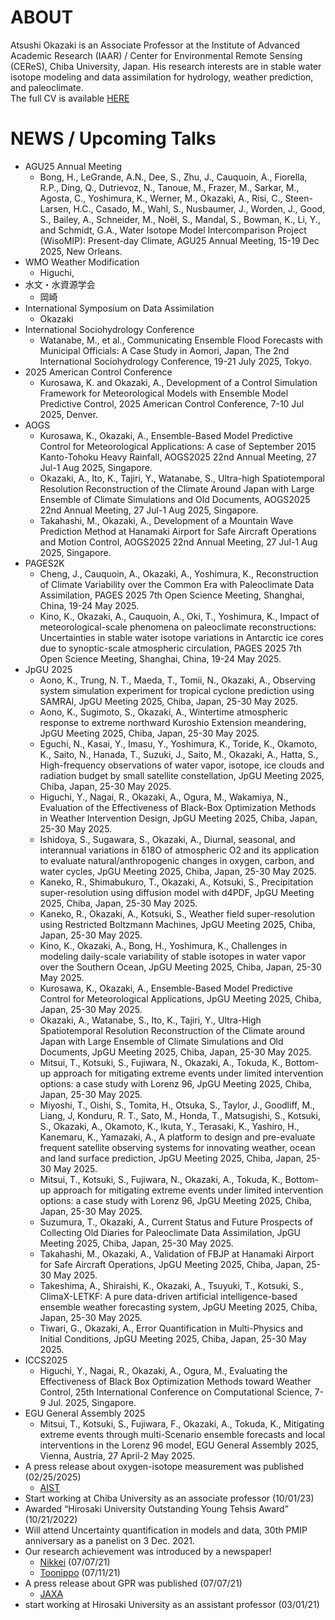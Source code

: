 # ABOUT
Atsushi Okazaki is an Associate Professor at the Institute of Advanced Academic Research (IAAR) / Center for Environmental Remote Sensing (CEReS), Chiba University, Japan.
His research interests are in stable water isotope modeling and data assimilation for hydrology, weather prediction, and paleoclimate.  
The full CV is available [HERE](https://ats-okazaki.github.io/cv)

# NEWS / Upcoming Talks
- AGU25 Annual Meeting
  - Bong, H., LeGrande, A.N., Dee, S., Zhu, J., Cauquoin, A., Fiorella, R.P., Ding, Q., Dutrievoz, N., Tanoue, M., Frazer, M., Sarkar, M., Agosta, C., Yoshimura, K., Werner, M., Okazaki, A., Risi, C., Steen-Larsen, H.C., Casado, M., Wahl, S., Nusbaumer, J., Worden, J., Good, S., Bailey, A., Schneider, M., Noël, S., Mandal, S., Bowman, K., Li, Y., and Schmidt, G.A., Water Isotope Model Intercomparison Project (WisoMIP): Present-day Climate, AGU25 Annual Meeting, 15-19 Dec 2025, New Orleans. 
- WMO Weather Modification
  - Higuchi,
- 水文・水資源学会
  - 岡崎
- International Symposium on Data Assimilation
  - Okazaki
- International Sociohydrology Conference 
  - Watanabe, M., et al., Communicating Ensemble Flood Forecasts with Municipal Officials: A Case Study in Aomori, Japan, The 2nd International Sociohydrology Conference, 19-21 July 2025, Tokyo.
- 2025 American Control Conference
  - Kurosawa, K. and Okazaki, A., Development of a Control Simulation Framework for Meteorological Models with Ensemble Model Predictive Control, 2025 American Control Conference, 7-10 Jul 2025, Denver.
- AOGS
  - Kurosawa, K., Okazaki, A., Ensemble-Based Model Predictive Control for Meteorological Applications: A case of September 2015 Kanto-Tohoku Heavy Rainfall, AOGS2025 22nd Annual Meeting, 27 Jul-1 Aug 2025, Singapore.
  - Okazaki, A., Ito, K., Tajiri, Y., Watanabe, S., Ultra-high Spatiotemporal Resolution Reconstruction of the Climate Around Japan with Large Ensemble of Climate Simulations and Old Documents, AOGS2025 22nd Annual Meeting, 27 Jul-1 Aug 2025, Singapore.
  - Takahashi, M., Okazaki, A., Development of a Mountain Wave Prediction Method at Hanamaki Airport for Safe Aircraft Operations and Motion Control, AOGS2025 22nd Annual Meeting, 27 Jul-1 Aug 2025, Singapore.
- PAGES2K
  - Cheng, J., Cauquoin, A., Okazaki, A., Yoshimura, K., Reconstruction of Climate Variability over the Common Era with Paleoclimate Data Assimilation, PAGES 2025 7th Open Science Meeting, Shanghai, China, 19-24 May 2025.
  - Kino, K., Okazaki, A., Cauquoin, A., Oki, T., Yoshimura, K., Impact of meteorological-scale phenomena on paleoclimate reconstructions: Uncertainties in stable water isotope variations in Antarctic ice cores due to synoptic-scale atmospheric circulation, PAGES 2025 7th Open Science Meeting, Shanghai, China, 19-24 May 2025.
- JpGU 2025
  - Aono, K., Trung, N. T., Maeda, T., Tomii, N., Okazaki, A., Observing system simulation experiment for tropical cyclone prediction using SAMRAI, JpGU Meeting 2025, Chiba, Japan, 25-30 May 2025.
  - Aono, K., Sugimoto, S., Okazaki, A., Wintertime atmospheric response to extreme northward Kuroshio Extension meandering, JpGU Meeting 2025, Chiba, Japan, 25-30 May 2025.
  - Eguchi, N., Kasai, Y., Imasu, Y., Yoshimura, K., Toride, K., Okamoto, K., Saito, N., Hanada, T., Suzuki, J., Saito, M., Okazaki, A., Hatta, S., High-frequency observations of water vapor, isotope, ice clouds and radiation budget by small satellite constellation, JpGU Meeting 2025, Chiba, Japan, 25-30 May 2025.
  - Higuchi, Y., Nagai, R., Okazaki, A., Ogura, M., Wakamiya, N., Evaluation of the Effectiveness of Black-Box Optimization Methods in Weather Intervention Design, JpGU Meeting 2025, Chiba, Japan, 25-30 May 2025.
  - Ishidoya, S., Sugawara, S., Okazaki, A., Diurnal, seasonal, and interannual variations in δ18O of atmospheric O2 and its application to evaluate natural/anthropogenic changes in oxygen, carbon, and water cycles, JpGU Meeting 2025, Chiba, Japan, 25-30 May 2025.
  - Kaneko, R., Shimabukuro, T., Okazaki, A., Kotsuki, S., Precipitation super-resolution using diffusion model with d4PDF, JpGU Meeting 2025, Chiba, Japan, 25-30 May 2025.
  - Kaneko, R., Okazaki, A., Kotsuki, S., Weather field super-resolution using Restricted Boltzmann Machines, JpGU Meeting 2025, Chiba, Japan, 25-30 May 2025.
  - Kino, K., Okazaki, A., Bong, H., Yoshimura, K., Challenges in modeling daily-scale variability of stable isotopes in water vapor over the Southern Ocean, JpGU Meeting 2025, Chiba, Japan, 25-30 May 2025.
  - Kurosawa, K., Okazaki, A., Ensemble-Based Model Predictive Control for Meteorological Applications, JpGU Meeting 2025, Chiba, Japan, 25-30 May 2025.
  - Okazaki, A., Watanabe, S., Ito, K., Tajiri, Y., Ultra-High Spatiotemporal Resolution Reconstruction of the Climate around Japan with Large Ensemble of Climate Simulations and Old Documents, JpGU Meeting 2025, Chiba, Japan, 25-30 May 2025.
  - Mitsui, T., Kotsuki, S., Fujiwara, N., Okazaki, A., Tokuda, K., Bottom-up approach for mitigating extreme events under limited intervention options: a case study with Lorenz 96, JpGU Meeting 2025, Chiba, Japan, 25-30 May 2025.
  - Miyoshi, T., Oishi, S., Tomita, H., Otsuka, S., Taylor, J., Goodliff, M., Liang, J, Konduru, R. T., Sato, M., Honda, T., Matsugishi, S., Kotsuki, S., Okazaki, A., Okamoto, K., Ikuta, Y., Terasaki, K., Yashiro, H., Kanemaru, K., Yamazaki, A., A platform to design and pre-evaluate frequent satellite observing systems for innovating weather, ocean and land surface prediction, JpGU Meeting 2025, Chiba, Japan, 25-30 May 2025.
  - Mitsui, T., Kotsuki, S., Fujiwara, N., Okazaki, A., Tokuda, K., Bottom-up approach for mitigating extreme events under limited intervention options: a case study with Lorenz 96, JpGU Meeting 2025, Chiba, Japan, 25-30 May 2025.
  - Suzumura, T., Okazaki, A., Current Status and Future Prospects of Collecting Old Diaries for Paleoclimate Data Assimilation, JpGU Meeting 2025, Chiba, Japan, 25-30 May 2025.
  - Takahashi, M., Okazaki, A., Validation of FBJP at Hanamaki Airport for Safe Aircraft Operations, JpGU Meeting 2025, Chiba, Japan, 25-30 May 2025.
  - Takeshima, A., Shiraishi, K., Okazaki, A., Tsuyuki, T., Kotsuki, S., ClimaX-LETKF: A pure data-driven artificial intelligence-based ensemble weather forecasting system, JpGU Meeting 2025, Chiba, Japan, 25-30 May 2025.
  - Tiwari, G., Okazaki, A., Error Quantification in Multi-Physics and Initial Conditions, JpGU Meeting 2025, Chiba, Japan, 25-30 May 2025.
- ICCS2025
  - Higuchi, Y., Nagai, R., Okazaki, A., Ogura, M., Evaluating the Effectiveness of Black Box Optimization Methods toward Weather Control, 25th International Conference on Computational Science, 7-9 Jul. 2025, Singapore.
- EGU General Assembly 2025
  - Mitsui, T., Kotsuki, S., Fujiwara, F., Okazaki, A., Tokuda, K., Mitigating extreme events through multi-Scenario ensemble forecasts and local interventions in the Lorenz 96 model, EGU General Assembly 2025, Vienna, Austria, 27 April-2 May 2025.
- A press release about oxygen-isotope measurement was published (02/25/2025)
  - [AIST](https://www.aist.go.jp/aist_j/press_release/pr2025/pr20250225/pr20250225.html)
- Start working at Chiba University as an associate professor (10/01/23)
- Awarded “Hirosaki University Outstanding Young Tehsis Award” (10/21/2022)
- Will attend Uncertainty quantification in models and data, 30th PMIP anniversary as a panelist on 3 Dec. 2021.
- Our research achievement was introduced by a newspaper!
  - [Nikkei](https://www.nikkei.com/article/DGXLRSP614134_X00C21A7000000/) (07/07/21)
  - [Toonippo](https://www.toonippo.co.jp/articles/-/585435) (07/11/21)
- A press release about GPR was published (07/07/21)
  - [JAXA](https://www.jaxa.jp/press/2021/07/20210707-1_j.html) 
- start working at Hirosaki University as an assistant professor (03/01/21)
